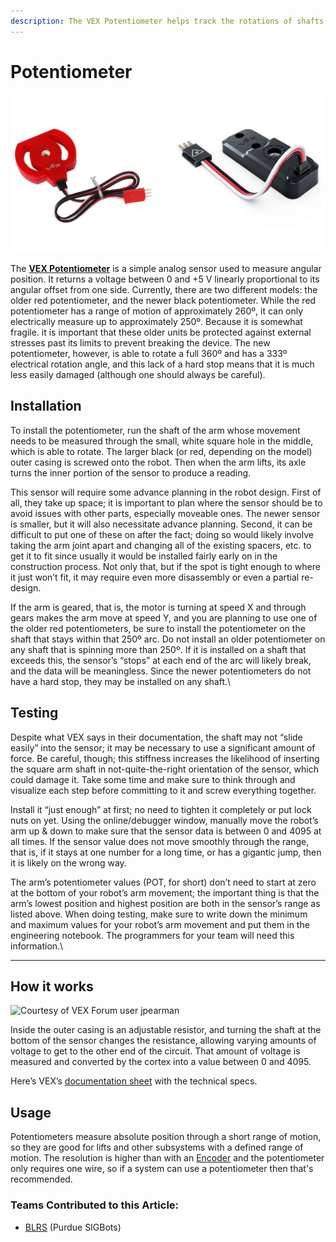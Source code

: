 ```yaml
---
description: The VEX Potentiometer helps track the rotations of shafts
---
```


# Potentiometer

![VEX Potentiometers: Older EDR Model (Left) and Newer V5 Model (Right) (Courtesy of VEX KB)](<../../../.gitbook/assets/image (8).png>)

The [**VEX Potentiometer**](https://www.vexrobotics.com/276-2216.html) is a simple analog sensor used to measure angular position. It returns a voltage between 0 and +5 V linearly proportional to its angular offset from one side. Currently, there are two different models: the older red potentiometer, and the newer black potentiometer. While the red potentiometer has a range of motion of approximately 260º, it can only electrically measure up to approximately 250º. Because it is somewhat fragile. it is important that these older units be protected against external stresses past its limits to prevent breaking the device. The new potentiometer, however, is able to rotate a full 360º and has a 333º electrical rotation angle, and this lack of a hard stop means that it is much less easily damaged (although one should always be careful).

## Installation

To install the potentiometer, run the shaft of the arm whose movement needs to be measured through the small, white square hole in the middle, which is able to rotate. The larger black (or red, depending on the model) outer casing is screwed onto the robot. Then when the arm lifts, its axle turns the inner portion of the sensor to produce a reading.&#x20;

This sensor will require some advance planning in the robot design. First of all, they take up space; it is important to plan where the sensor should be to avoid issues with other parts, especially moveable ones. The newer sensor is smaller, but it will also necessitate advance planning. Second, it can be difficult to put one of these on after the fact; doing so would likely involve taking the arm joint apart and changing all of the existing spacers, etc. to get it to fit since usually it would be installed fairly early on in the construction process. Not only that, but if the spot is tight enough to where it just won’t fit, it may require even more disassembly or even a partial re-design.&#x20;

If the arm is geared, that is, the motor is turning at speed X and through gears makes the arm move at speed Y, and you are planning to use one of the older red potentiometers, be sure to install the potentiometer on the shaft that stays within that 250º arc. Do not install an older potentiometer on any shaft that is spinning more than 250º. If it is installed on a shaft that exceeds this, the sensor’s “stops” at each end of the arc will likely break, and the data will be meaningless. Since the newer potentiometers do not have a hard stop, they may be installed on any shaft.\


## Testing

Despite what VEX says in their documentation, the shaft may not “slide easily” into the sensor; it may be necessary to use a significant amount of force. Be careful, though; this stiffness increases the likelihood of inserting the square arm shaft in not-quite-the-right orientation of the sensor, which could damage it. Take some time and make sure to think through and visualize each step before committing to it and screw everything together.&#x20;

Install it “just enough” at first; no need to tighten it completely or put lock nuts on yet. Using the online/debugger window, manually move the robot’s arm up & down to make sure that the sensor data is between 0 and 4095 at all times. If the sensor value does not move smoothly through the range, that is, if it stays at one number for a long time, or has a gigantic jump, then it is likely on the wrong way.&#x20;

The arm’s potentiometer values (POT, for short) don’t need to start at zero at the bottom of your robot’s arm movement; the important thing is that the arm’s lowest position and highest position are both in the sensor’s range as listed above. When doing testing, make sure to write down the minimum and maximum values for your robot’s arm movement and put them in the engineering notebook. The programmers for your team will need this information.\
****

## How it works

![Courtesy of VEX Forum user jpearman](../../../.gitbook/assets/potentiometer\_int\_old.png)

Inside the outer casing is an adjustable resistor, and turning the shaft at the bottom of the sensor changes the resistance, allowing varying amounts of voltage to get to the other end of the circuit. That amount of voltage is measured and converted by the cortex into a value between 0 and 4095.

Here’s VEX’s [documentation sheet](https://content.vexrobotics.com/docs/instructions/276-2216-inst-0312.pdf) with the technical specs.

## Usage

Potentiometers measure absolute position through a short range of motion, so they are good for lifts and other subsystems with a defined range of motion. The resolution is higher than with an [Encoder](encoder.md) and the potentiometer only requires one wire, so if a system can use a potentiometer then that's recommended.

### Teams Contributed to this Article:

* [BLRS](https://purduesigbots.com) (Purdue SIGBots)
